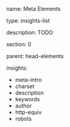 name: Meta Elements

type: insights-list

description: TODO

section: 0

parent: head-elements

insights:
  - meta-intro
  - charset
  - description
  - keywords
  - author
  - http-equiv
  - robots
 
